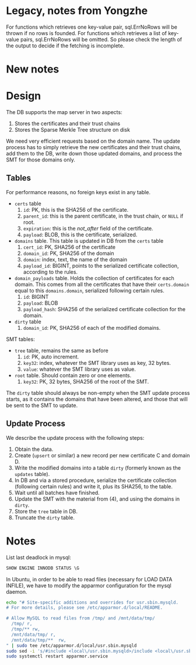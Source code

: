 
# Legacy, notes from Yongzhe
For functions which retrieves one key-value pair, sql.ErrNoRows will be thrown if no rows is founded.
For functions which retrieves a list of key-value pairs, sql.ErrNoRows will be omitted. So please check the length of the output to decide if the fetching is incomplete. 

# New notes

# Design

The DB supports the map server in two aspects:
1. Stores the certificates and their trust chains
2. Stores the Sparse Merkle Tree structure on disk

We need very efficient requests based on the domain name.
The update process has to simply retrieve the new certificates and their trust chains,
add them to the DB, write down those updated domains, and process the SMT for those
domains only.


## Tables
For performance reasons, no foreign keys exist in any table.

- `certs` table
    1. `id`: PK, this is the SHA256 of the certificate.
    2. `parent_id`: this is the parent certificate, in the trust chain, or `NULL` if root.
    3. `expiration`: this is the _not_after_ field of the certificate.
    3. `payload`: BLOB, this is the certificate, serialized.
- `domains` table. This table is updated in DB from the `certs` table
    1. `cert_id`: PK, SHA256 of the certificate
    2. `domain_id`: PK, SHA256 of the domain
    3. `domain`: index, text, the name of the domain
    4. `payload_id`: BIGINT, points to the serialized certificate collection,
    according to the rules.
- `domain_payloads` table. Holds the collection of certificates for each domain.
    This comes from all the certificates that have their `certs.domain` equal
    to this `domains.domain`, serialized following certain rules.
    1. `id`: BIGINT
    2. `payload`: BLOB
    4. `payload_hash`: SHA256 of the serialized certificate collection for the domain.
- `dirty` table
    1. `domain_id`: PK, SHA256 of each of the modified domains.

SMT tables:
- `tree` table, remains the same as before
    1. `id`: PK, auto increment.
    2. `key32`: index, whatever the SMT library uses as key, 32 bytes.
    3. `value`: whatever the SMT library uses as value.
- `root` table. Should contain zero or one elements.
    1. `key32`: PK, 32 bytes, SHA256 of the root of the SMT.

The `dirty` table should always be non-empty when the SMT update process starts,
as it contains the domains that have been altered, and those that will be
sent to the SMT to update.



## Update Process
We describe the update process with the following steps:
1. Obtain the data.
2. Create (`upsert` or similar) a new record per new certificate C and domain D.
3. Write the modified domains into a table `dirty` (formerly known as the `updates` table).
4. In DB and via a stored procedure,
serialize the certificate collection (following certain rules) and write it, plus its SHA256,
to the table.
5. Wait until all batches have finished.
6. Update the SMT with the material from (4), and using the domains in `dirty`.
7. Store the `tree` table in DB.
8. Truncate the `dirty` table.


# Notes

List last deadlock in mysql:
```sql
SHOW ENGINE INNODB STATUS \G
```

In Ubuntu, in order to be able to read files (necessary for LOAD DATA INFILE), we have to modify
the apparmor configuration for the mysql daemon.

```bash
echo "# Site-specific additions and overrides for usr.sbin.mysqld.
# For more details, please see /etc/apparmor.d/local/README.

# Allow MySQL to read files from /tmp/ and /mnt/data/tmp/
  /tmp/ r,
  /tmp/** rw,
  /mnt/data/tmp/ r,
  /mnt/data/tmp/**  rw,
" | sudo tee /etc/apparmor.d/local/usr.sbin.mysqld
sudo sed -i 's/#include <local\/usr.sbin.mysqld>/include <local\/usr.sbin.mysqld>/' /etc/apparmor.d/usr.sbin.mysqld
sudo systemctl restart apparmor.service
```
